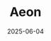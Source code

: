 ---  
layout: startup_page  
title: "Aeon"  
id: "aeon.life"  
permalink: "/aeonaeon.life06042025/"  
website: "https://aeon.life"  
funding_round: "Seed"  
funding_amount: "€8.2M"  
investors: "Concentric, Calm/Storm Ventures, GoHub Ventures, Kadmos Capital, EWOR, Daniel Gutenberg"  
about: "Aeon is a Swiss preventative health company offering a platform for early detection and preventive healthcare. It integrates full-body MRI, advanced blood biomarkers, and genetic insights into a single check-up, aiming to detect over 500 diseases and health risks. The platform utilizes AI for automated imaging analysis, cross-validation of data, and predictive modeling to create personalized risk profiles."  
markets: "Healthtech, AI"  
hq: "Winterthur, Switzerland"  
founded_year: "2023"  
linkedin: "https://www.linkedin.com/company/aeon-life"  
twitter: ""  
instagram: ""  
facebook: "https://www.facebook.com/aeonlife.global"  
crunchbase: "https://www.crunchbase.com/organization/aeon-9233"  
pitchbook: "https://pitchbook.com/profiles/company/608603-05"  

date_display: "04-Jun-2025"  
date: "2025-06-04"

# SEO Optimization  
meta_title: "Aeon - Seed Funding (€8.2M)"  
meta_description: "Aeon, Aeon is a Swiss preventative health company offering a platform for early detection and preventive healthcare. It integrates full-body MRI, advanced b..."  
meta_keywords: "Aeon, Healthtech, AI, Seed funding"  
canonical_url: "https://startup.projectstartups.com/aeonaeon.life06042025/"  
---